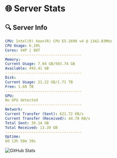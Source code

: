 # 🌐 Server Stats
## 🔍 Server Info
```yaml
CPU: Intel(R) Xeon(R) CPU E5-2699 v4 @ 1342.03MHz
CPU Usage: 6.20%
Cores: 44P | 88T
-----------------------------------
Memory:
Current Usage: 7.04 GB/503.74 GB
Available: 493.41 GB
-----------------------------------
Disk:
Current Usage: 21.22 GB/1.71 TB
Free: 1.60 TB
-----------------------------------
GPU:
No GPU detected
-----------------------------------
Network:
Current Transfer (Sent): 621.72 KB/s
Current Transfer (Received): 44.78 KB/s
Total Sent: 39.14 GB
Total Received: 13.39 GB
-----------------------------------
Uptime:
0d 13h 50m 39s
```
![GitHub Stats](https://img.shields.io/badge/Updated-2025-04-20_06:59:27-blue)
